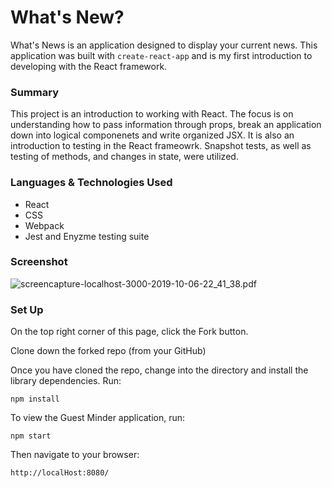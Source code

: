 # What's New?

What's News is an application designed to display your current news. This application was built with `create-react-app` and is my first introduction to developing with the React framework.

### Summary
This project is an introduction to working with React. The focus is on understanding how to pass information through props, break an application down into logical componenets and write organized JSX. It is also an introduction to testing in the React frameowrk. Snapshot tests, as well as testing of methods, and changes in state, were utilized.

### Languages & Technologies Used

- React
- CSS
- Webpack
- Jest and Enyzme testing suite

### Screenshot
![screencapture-localhost-3000-2019-10-06-22_41_38.pdf](https://user-images.githubusercontent.com/47042400/66285615-c3d29700-e88a-11e9-840f-b1ec3a4b3b71.png)

### Set Up

On the top right corner of this page, click the Fork button.

Clone down the forked repo (from your GitHub)

Once you have cloned the repo, change into the directory and install the library dependencies. Run:

```
npm install
```

To view the Guest Minder application, run:

```
npm start
```

Then navigate to your browser:

```
http://localHost:8080/
```
